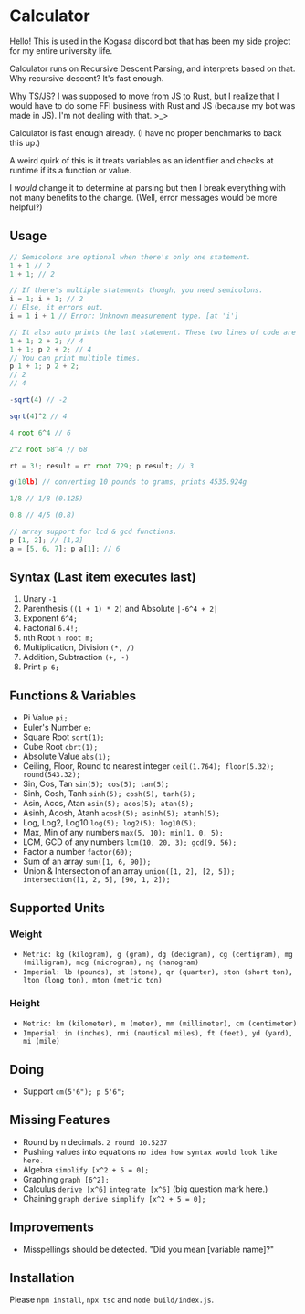 # Calculator
Hello! This is used in the Kogasa discord bot that has been my side project
for my entire university life.

Calculator runs on Recursive Descent Parsing, and interprets based on that.
Why recursive descent? It's fast enough.

Why TS/JS? I was supposed to move from JS to Rust, but I realize that I would have to
do some FFI business with Rust and JS (because my bot was made in JS). 
I'm not dealing with that. >_>

Calculator is fast enough already. (I have no proper benchmarks to back this up.)


A weird quirk of this is it treats variables as an identifier and checks at runtime if its a function or value.

I *would* change it to determine at parsing but then I break everything with not many benefits to the change.
(Well, error messages would be more helpful?)


## Usage
```js
// Semicolons are optional when there's only one statement.
1 + 1 // 2
1 + 1; // 2

// If there's multiple statements though, you need semicolons.
i = 1; i + 1; // 2
// Else, it errors out.
i = 1 i + 1 // Error: Unknown measurement type. [at 'i']

// It also auto prints the last statement. These two lines of code are the same.
1 + 1; 2 + 2; // 4
1 + 1; p 2 + 2; // 4
// You can print multiple times.
p 1 + 1; p 2 + 2;
// 2
// 4

-sqrt(4) // -2

sqrt(4)^2 // 4

4 root 6^4 // 6

2^2 root 68^4 // 68

rt = 3!; result = rt root 729; p result; // 3

g(10lb) // converting 10 pounds to grams, prints 4535.924g

1/8 // 1/8 (0.125)

0.8 // 4/5 (0.8)

// array support for lcd & gcd functions.
p [1, 2]; // [1,2]
a = [5, 6, 7]; p a[1]; // 6
```

## Syntax (Last item executes last)
1. Unary `-1`
2. Parenthesis `((1 + 1) * 2)` and Absolute `|-6^4 + 2|`
3. Exponent `6^4;`
4. Factorial `6.4!;`
5. nth Root `n root m;`
6. Multiplication, Division `(*, /)`
7. Addition, Subtraction `(+, -)`
8. Print `p 6;`

## Functions & Variables
- Pi Value `pi;`
- Euler's Number `e;`
- Square Root `sqrt(1);`
- Cube Root `cbrt(1);`
- Absolute Value `abs(1);`
- Ceiling, Floor, Round to nearest integer `ceil(1.764); floor(5.32); round(543.32);`
- Sin, Cos, Tan `sin(5); cos(5); tan(5);`
- Sinh, Cosh, Tanh `sinh(5); cosh(5), tanh(5);`
- Asin, Acos, Atan `asin(5); acos(5); atan(5);`
- Asinh, Acosh, Atanh `acosh(5); asinh(5); atanh(5);`
- Log, Log2, Log10 `log(5); log2(5); log10(5);`
- Max, Min of any numbers `max(5, 10); min(1, 0, 5);`
- LCM, GCD of any numbers `lcm(10, 20, 3); gcd(9, 56);`
- Factor a number `factor(60);`
- Sum of an array `sum([1, 6, 90]);`
- Union & Intersection of an array `union([1, 2], [2, 5]); intersection([1, 2, 5], [90, 1, 2]);`

## Supported Units
### Weight
- `Metric: kg (kilogram), g (gram), dg (decigram), cg (centigram), mg (milligram), mcg (microgram), ng (nanogram)`
- `Imperial: lb (pounds), st (stone), qr (quarter), ston (short ton), lton (long ton), mton (metric ton)`
### Height
- `Metric: km (kilometer), m (meter), mm (millimeter), cm (centimeter)`
- `Imperial: in (inches), nmi (nautical miles), ft (feet), yd (yard), mi (mile)`

## Doing
- Support `cm(5'6"); p 5'6";`

## Missing Features
- Round by n decimals. `2 round 10.5237`
- Pushing values into equations `no idea how syntax would look like here.`
- Algebra `simplify [x^2 + 5 = 0];`
- Graphing `graph [6^2];`
- Calculus `derive [x^6]` `integrate [x^6]` (big question mark here.)
- Chaining `graph derive simplify [x^2 + 5 = 0];`

## Improvements
- Misspellings should be detected. "Did you mean [variable name]?"

## Installation
Please `npm install`, `npx tsc` and `node build/index.js`.
